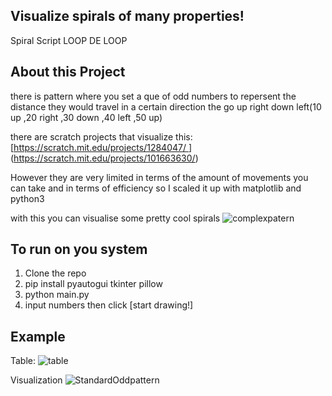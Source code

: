 ## Visualize spirals of many properties!
Spiral Script
LOOP DE LOOP

## About this Project
there is pattern where you set a que of odd numbers to repersent the distance they would travel in a certain direction the go up right down left(10 up ,20 right ,30 down ,40 left ,50 up)

there are scratch projects that visualize this: 
[[https://scratch.mit.edu/projects/1284047/ ](https://scratch.mit.edu/projects/101663630/)](https://scratch.mit.edu/projects/101663630/)
 
However they are very limited in terms of the amount of movements you can take and in terms of efficiency so I scaled it up with matplotlib and python3 

with this you can visualise some pretty cool spirals ![complexpatern](https://github.com/BakedSoups/Visualize-Spirals/assets/97857268/882fa8dc-c923-406b-8ad5-b13a1bb504a9)

## To run on you system
1. Clone the repo
2. pip install pyautogui tkinter pillow 
3. python main.py
4. input numbers then click [start drawing!]


## Example 
Table: 
![table](https://github.com/BakedSoups/Visualize-Spirals/assets/97857268/937177cf-ae01-4f02-94b7-6a4a703b0ef0)

Visualization
![StandardOddpattern](https://github.com/BakedSoups/Visualize-Spirals/assets/97857268/f23beb0a-19e0-4966-ab7f-decf7d574be0)

